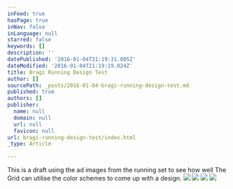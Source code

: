 ```yaml
---
inFeed: true
hasPage: true
inNav: false
inLanguage: null
starred: false
keywords: []
description: ''
datePublished: '2016-01-04T21:19:31.005Z'
dateModified: '2016-01-04T21:19:19.024Z'
title: Bragi Running Design Test
author: []
sourcePath: _posts/2016-01-04-bragi-running-design-test.md
published: true
authors: []
publisher:
  name: null
  domain: null
  url: null
  favicon: null
url: bragi-running-design-test/index.html
_type: Article

---
```

This is a draft using the ad images from the running set to see how well The Grid can utilise the color schemes to come up with a design. ![](https://the-grid-user-content.s3-us-west-2.amazonaws.com/c2a1e221-58a5-4d29-9b0a-1179df4ec47a.png)
![](https://the-grid-user-content.s3-us-west-2.amazonaws.com/49cff384-9c89-44b5-bc98-55e9a8ccd4bf.png)
![](https://the-grid-user-content.s3-us-west-2.amazonaws.com/2f12328d-610b-4b81-a6b9-d31aaf0bd330.png)
![](https://the-grid-user-content.s3-us-west-2.amazonaws.com/a20f607c-e37f-4d37-9148-3520ad8dd2a8.png)